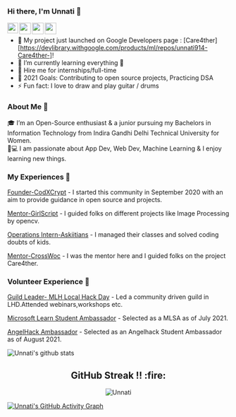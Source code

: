 ### Hi there, I'm Unnati 👋



<a href="https://www.linkedin.com/in/unnati-chhabra-/">
  <img align="left" width="24px" src="https://cdn.jsdelivr.net/npm/simple-icons@/icons/linkedin.svg"  />
</a>
<a href="https://twitter.com/Unnati_twts">
  <img align="left" width="26px" src="https://cdn.jsdelivr.net/npm/simple-icons@v3/icons/twitter.svg" />
</a>
<a href="mailto:chhabraunnati324@gmail.com">
  <img align="left" width="26px" src="https://cdn.jsdelivr.net/npm/simple-icons@v3/icons/gmail.svg" />
</a>
<a href="https://www.youtube.com/channel/UCInFaJ1OUf5UGl5soiO_8ng">
  <img align="left" width="26px" src="https://cdn.jsdelivr.net/npm/simple-icons@v3/icons/youtube.svg" />
</a>

<br />

- 🔭 My project just launched on Google Developers page : [Care4ther][https://devlibrary.withgoogle.com/products/ml/repos/unnati914-Care4ther-]!
- 🌱 I’m currently learning everything 🤣
- 👯 Hire me for internships/full-time
- 🥅 2021 Goals: Contributing to open source projects, Practicing DSA 
- ⚡ Fun fact: I love to draw and play guitar / drums




### About Me 🙌
🎓 I’m an Open-Source enthusiast & a junior pursuing my Bachelors in Information Technology from Indira Gandhi Delhi Technical University for Women. </br>
👨💻  I am passionate about App Dev, Web Dev, Machine Learning & I enjoy learning new things. </br>

### My Experiences 🙌
[Founder-CodXCrypt](https://github.com/CodXCrypt) - I started this community in September 2020 with an aim to provide guidance in open source and projects.

[Mentor-GirlScript](https://gssoc.girlscript.tech/) - I guided folks on different projects like Image Processing by opencv.

[Operations Intern-Askiitians](https://www.askiitians.com/) - I managed their classes and solved coding doubts of kids.

[Mentor-CrossWoc](https://crosswoc.ieeedtu.in/) - I was the mentor here and I guided folks on the project Care4ther.

### Volunteer Experience 🚀

[Guild Leader- MLH Local Hack Day](https://localhackday.mlh.io/) - Led a community driven guild in LHD.Attended webinars,workshops etc.

[Microsoft Learn Student Ambassador](https://studentambassadors.microsoft.com/) - Selected as a MLSA as of July 2021.

[AngelHack Ambassador](https://angelhack.com/ambassadors/) - Selected as an Angelhack Student Ambassador as of August 2021.


![Unnati's github stats](https://github-readme-stats.vercel.app/api?username=unnati914&show_icons=true&hide_border=true)
<br />

<h2 align="center">GitHub Streak !! :fire:</h2> 
<p  align="center">
<img align="Center" src="https://github-readme-streak-stats.herokuapp.com/?user=unnati914&)" alt="Unnati" />
</p>


[![Unnati's GitHub Activity Graph](https://activity-graph.herokuapp.com/graph?username=unnati914&bg_color=000000&color=FFFFFF&line=FFFFFF&point=00FF00)](https://github.com/unnati914/github-readme-activity-graph)








